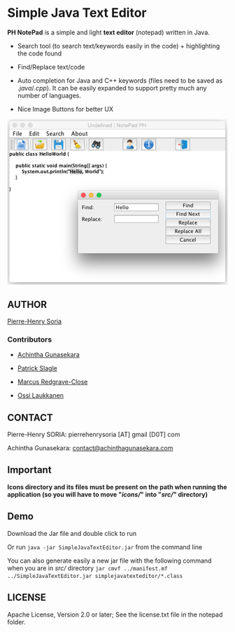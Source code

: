 # Simple Java Text Editor

**PH NotePad** is a simple and light **text editor** (notepad) written in Java.

- Search tool (to search text/keywords easily in the code) + highlighting the code found

- Find/Replace text/code

- Auto completion for Java and C++ keywords (files need to be saved as *.java*/*.cpp*). It can be easily expanded to support pretty much any number of languages. 

- Nice Image Buttons for better UX


![Example Java Text Editor](Screenshots/find-replace-word-in-java-text-editor.png)


## AUTHOR

[Pierre-Henry Soria](https://github.com/pH-7)


### Contributors

- [Achintha Gunasekara](https://github.com/achinthagunasekara)

- [Patrick Slagle](https://github.com/patrick-slagle)

- [Marcus Redgrave-Close](https://github.com/marcusjrc)

- [Ossi Laukkanen](https://github.com/Fitoh)


## CONTACT

Pierre-Henry SORIA: pierrehenrysoria [AT] gmail [D0T] com

Achintha Gunasekara: contact@achinthagunasekara.com


## Important

**Icons directory and its files must be present on the path when running the application (so you will have to move "*icons/*" into "*src/*" directory)**


## Demo

Download the Jar file and double click to run

Or run `java -jar SimpleJavaTextEditor.jar` from the command line

You can also generate easily a new jar file with the following command when you are in *src/* directory `jar cmvf ../manifest.mf ../SimpleJavaTextEditor.jar simplejavatexteditor/*.class`


## LICENSE

Apache License, Version 2.0 or later; See the license.txt file in the notepad folder.
